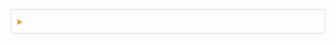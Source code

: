 
<details style="margin-bottom: 10px; border: 1px solid #ddd; border-radius: 4px; padding: 10px;">
  <summary style="cursor: pointer; font-weight: bold; color: #E6A23C;"></summary>
  <div style="margin-top: 10px;">
    	
  </div>
</details>